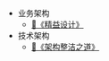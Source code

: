 <!-- _sidebar.md -->

* 业务架构
  * [📒《精益设计》](read/lean-ux)
* 技术架构
  * [📗《架构整洁之道》](read/clean-architecture)